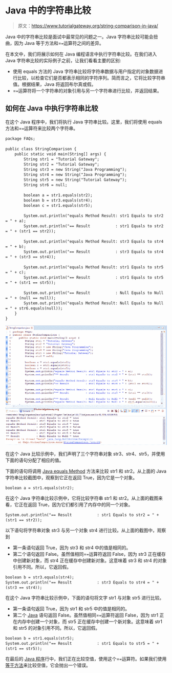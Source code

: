 # Java 中的字符串比较

> 原文：<https://www.tutorialgateway.org/string-comparison-in-java/>

Java 中的字符串比较是面试中最常见的问题之一。Java 字符串比较可能会扭曲，因为 Java 等于方法和=`=`运算符之间的差异。

在本文中，我们将展示如何在 Java 编程语言中执行字符串比较。在我们进入 Java 字符串比较的实际例子之前，让我们看看主要的区别:

*   使用 equals 方法的 Java 字符串比较将字符串数据与用户指定的对象数据进行比较，以检查它们是否都表示相同的字符序列。简而言之，它将比较字符串值。根据结果，Java 将返回布尔真或假。
*   =`=`运算符将一个字符串的对象引用与另一个字符串进行比较，并返回结果。

## 如何在 Java 中执行字符串比较

在这个 Java 程序中，我们将执行 Java 字符串比较。这里，我们将使用 equals 方法和=`=`运算符来比较两个字符串。

```
package FAQs;

public class StringComparison {
	public static void main(String[] args) {
		String str1 = "Tutorial Gateway";
		String str2 = "Tutorial Gateway";
		String str3 = new String("Java Programming");
		String str4 = new String("Java Programming");
		String str5 = new String("Tutorial Gateway");
		String str6 = null;

		boolean a = str1.equals(str2);
		boolean b = str3.equals(str4);
		boolean c = str1.equals(str5);

		System.out.println("equals Method Result: str1 Equals to str2 = " + a);
		System.out.println("== Result           : str1 Equals to str2 = " + (str1 == str2));

		System.out.println("equals Method Result: str3 Equals to str4 = " + b);
		System.out.println("== Result           : str3 Equals to str4 = " + (str3 == str4));

		System.out.println("equals Method Result: str1 Equals to str5 = " + c);
		System.out.println("== Result           : str1 Equals to str5 = " + (str1 == str5));

		System.out.println("== Result           : Null Equals to Null = " + (null == null));
		System.out.println("equals Method Result: Null Equals to Null = " + str6.equals(null));
	}
}

```

![String Comparison in Java 1](img/8493e294f293977e4e0b031982bb133d.png)

在这个 Java 比较示例中，我们声明了三个字符串对象 str3、str4、str5，并使用下面的语句分配了相应的值。

下面的语句将调用 [Java equals Method](https://www.tutorialgateway.org/java-equals-method/) 方法来比较 str1 和 str2。从上面的 Java 字符串比较截图中，观察到它正在返回 True，因为它是一个对象。

```
boolean a = str1.equals(str2);
```

在这个 Java 字符串比较示例中，它将比较字符串 str1 和 str2。从上面的截图来看，它正在返回 True，因为它们都引用了内存中的同一个对象。

```
System.out.println("== Result           : str1 Equals to str2 = " + (str1 == str2));
```

以下语句将字符串对象 str3 与另一个对象 str4 进行比较。从上面的截图中，观察到

*   第一条语句返回 True，因为 str3 和 str4 中的值是相同的。
*   第二个语句返回 False。虽然值相同=`=`运算符返回 False，因为 str3 正在缓存中创建新对象，而 str4 正在缓存中创建新对象。这意味着 str3 和 str4 的对象引用不同。所以，它返回假。

```
boolean b = str3.equals(str4);
System.out.println("== Result           : str3 Equals to str4 = " + (str3 == str4));
```

在这个 Java 字符串比较示例中，下面的语句将文字 str1 与对象 str5 进行比较。

*   第一条语句返回 True，因为 str1 和 str5 中的值是相同的。
*   第二个 [Java](https://www.tutorialgateway.org/java-tutorial/) 语句返回 False。虽然值相同=`=`运算符返回 False，因为 str1 正在内存中创建一个对象，而 str5 正在缓存中创建一个新对象。这意味着 str1 和 str5 的对象引用不同。所以，它返回假。

```
boolean b = str1.equals(str5);
System.out.println("== Result           : str1 Equals to str5 = " + (str1 == str5));
```

在最后的 [Java 程序](https://www.tutorialgateway.org/learn-java-programs/)行中，我们正在比较空值，使用这个=`=`运算符。如果我们使用[等于方法](https://www.tutorialgateway.org/java-equals-method/)来比较空值，它会抛出一个错误。